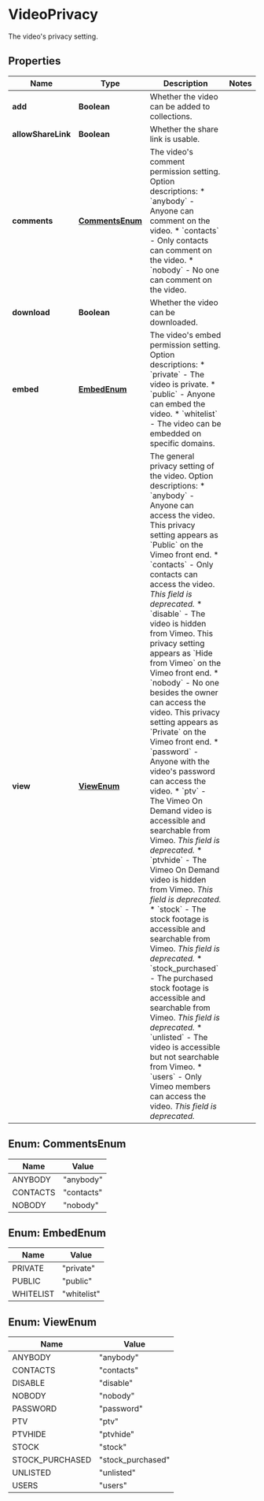 

# VideoPrivacy

The video's privacy setting.

## Properties

| Name | Type | Description | Notes |
|------------ | ------------- | ------------- | -------------|
|**add** | **Boolean** | Whether the video can be added to collections. |  |
|**allowShareLink** | **Boolean** | Whether the share link is usable. |  |
|**comments** | [**CommentsEnum**](#CommentsEnum) | The video&#39;s comment permission setting.  Option descriptions:  * &#x60;anybody&#x60; - Anyone can comment on the video.  * &#x60;contacts&#x60; - Only contacts can comment on the video.  * &#x60;nobody&#x60; - No one can comment on the video.  |  |
|**download** | **Boolean** | Whether the video can be downloaded. |  |
|**embed** | [**EmbedEnum**](#EmbedEnum) | The video&#39;s embed permission setting.  Option descriptions:  * &#x60;private&#x60; - The video is private.  * &#x60;public&#x60; - Anyone can embed the video.  * &#x60;whitelist&#x60; - The video can be embedded on specific domains.  |  |
|**view** | [**ViewEnum**](#ViewEnum) | The general privacy setting of the video.  Option descriptions:  * &#x60;anybody&#x60; - Anyone can access the video. This privacy setting appears as &#x60;Public&#x60; on the Vimeo front end.  * &#x60;contacts&#x60; - Only contacts can access the video. _This field is deprecated._  * &#x60;disable&#x60; - The video is hidden from Vimeo. This privacy setting appears as &#x60;Hide from Vimeo&#x60; on the Vimeo front end.  * &#x60;nobody&#x60; - No one besides the owner can access the video. This privacy setting appears as &#x60;Private&#x60; on the Vimeo front end.  * &#x60;password&#x60; - Anyone with the video&#39;s password can access the video.  * &#x60;ptv&#x60; - The Vimeo On Demand video is accessible and searchable from Vimeo. _This field is deprecated._  * &#x60;ptvhide&#x60; - The Vimeo On Demand video is hidden from Vimeo. _This field is deprecated._  * &#x60;stock&#x60; - The stock footage is accessible and searchable from Vimeo. _This field is deprecated._  * &#x60;stock_purchased&#x60; - The purchased stock footage is accessible and searchable from Vimeo. _This field is deprecated._  * &#x60;unlisted&#x60; - The video is accessible but not searchable from Vimeo.  * &#x60;users&#x60; - Only Vimeo members can access the video. _This field is deprecated._  |  |



## Enum: CommentsEnum

| Name | Value |
|---- | -----|
| ANYBODY | &quot;anybody&quot; |
| CONTACTS | &quot;contacts&quot; |
| NOBODY | &quot;nobody&quot; |



## Enum: EmbedEnum

| Name | Value |
|---- | -----|
| PRIVATE | &quot;private&quot; |
| PUBLIC | &quot;public&quot; |
| WHITELIST | &quot;whitelist&quot; |



## Enum: ViewEnum

| Name | Value |
|---- | -----|
| ANYBODY | &quot;anybody&quot; |
| CONTACTS | &quot;contacts&quot; |
| DISABLE | &quot;disable&quot; |
| NOBODY | &quot;nobody&quot; |
| PASSWORD | &quot;password&quot; |
| PTV | &quot;ptv&quot; |
| PTVHIDE | &quot;ptvhide&quot; |
| STOCK | &quot;stock&quot; |
| STOCK_PURCHASED | &quot;stock_purchased&quot; |
| UNLISTED | &quot;unlisted&quot; |
| USERS | &quot;users&quot; |



